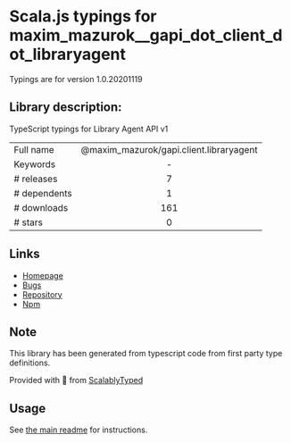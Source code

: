 
# Scala.js typings for maxim_mazurok__gapi_dot_client_dot_libraryagent

Typings are for version 1.0.20201119

## Library description:
TypeScript typings for Library Agent API v1

|                    |                 |
| ------------------ | :-------------: |
| Full name          | @maxim_mazurok/gapi.client.libraryagent |
| Keywords           | - |
| # releases         | 7 |
| # dependents       | 1 |
| # downloads        | 161 |
| # stars            | 0 |

## Links
- [Homepage](https://github.com/Maxim-Mazurok/google-api-typings-generator#readme)
- [Bugs](https://github.com/Maxim-Mazurok/google-api-typings-generator/issues)
- [Repository](https://github.com/Maxim-Mazurok/google-api-typings-generator)
- [Npm](https://www.npmjs.com/package/%40maxim_mazurok%2Fgapi.client.libraryagent)
    


## Note
This library has been generated from typescript code from first party type definitions.

Provided with :purple_heart: from [ScalablyTyped](https://github.com/oyvindberg/ScalablyTyped)

## Usage
See [the main readme](../../readme.md) for instructions.


